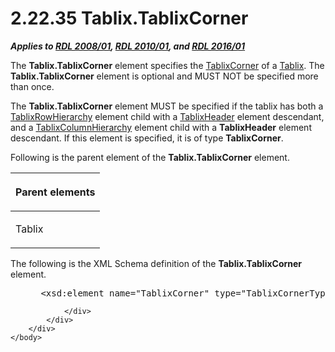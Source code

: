 <html dir="LTR" xmlns:mshelp="http://msdn.microsoft.com/mshelp" xmlns:ddue="http://ddue.schemas.microsoft.com/authoring/2003/5" xmlns:xlink="http://www.w3.org/1999/xlink" xmlns:tool="http://www.microsoft.com/tooltip">
    <head>
        <meta http-equiv="Content-Type" content="text/html; CHARSET=utf-8"></meta>
        <meta name="save" content="history"></meta>
        <title>2.22.35 Tablix.TablixCorner</title>
        <xml>
            <mshelp:toctitle title="2.22.35 Tablix.TablixCorner"></mshelp:toctitle>
            <mshelp:rltitle title="[MS-RDL]: Tablix.TablixCorner"></mshelp:rltitle>
            <mshelp:keyword index="A" term="7252baa9-06e2-4902-b7a3-aa70fc44b350"></mshelp:keyword>
            <mshelp:attr name="DCSext.ContentType" value="open specification"></mshelp:attr>
            <mshelp:attr name="AssetID" value="7252baa9-06e2-4902-b7a3-aa70fc44b350"></mshelp:attr>
            <mshelp:attr name="TopicType" value="kbRef"></mshelp:attr>
            <mshelp:attr name="DCSext.Title" value="[MS-RDL]: Tablix.TablixCorner" />
        </xml>
    </head>
    <body>
        <div id="header">
            <h1 class="heading">2.22.35 Tablix.TablixCorner</h1>
        </div>
        <div id="mainSection">
            <div id="mainBody">
                <div id="allHistory" class="saveHistory"></div>
                <div id="sectionSection0" class="section" name="collapseableSection">
                    

<p><b><i>Applies to </i></b><a href="1e855f94-4617-47e4-b89e-0856c6cb420f.html"><b><i>RDL 2008/01</i></b></a><b><i>,
</i></b><a href="3428e690-a348-4ec7-8a6a-8efb42d2cdee.html"><b><i>RDL 2010/01</i></b></a><b><i>,
and </i></b><a href="52ce3983-2bfc-4e72-9359-42aaf5fe4509.html"><b><i>RDL 2016/01</i></b></a></p>

<p>The <b>Tablix.TablixCorner</b> element specifies the <a href="9512a2e6-b1e9-40f6-845a-41b4bf1bc123.html">TablixCorner</a> of a <a href="e42fb86e-799a-4202-8845-ac38831efccb.html">Tablix</a>. The <b>Tablix.TablixCorner</b>
element is optional and MUST NOT be specified more than once.</p>

<p>The <b>Tablix.TablixCorner</b> element MUST be specified if
the tablix has both a <a href="08a188d7-05bd-43b8-8d23-11568db8949b.html">TablixRowHierarchy</a>
element child with a <a href="ac71f119-59be-471b-9316-e95b931402cb.html">TablixHeader</a>
element descendant, and a <a href="4f5c9261-6652-41b2-81cc-3f6423ce0dbb.html">TablixColumnHierarchy</a>
element child with a <b>TablixHeader</b> element descendant. If this element is
specified, it is of type <b>TablixCorner</b>.</p>

<p>Following is the parent element of the <b>Tablix.TablixCorner</b>
element.</p>

<table>
 <thead>
  <tr>
   <th>
   <p>Parent elements</p>
   </th>
  </tr>
 </thead>
 <tr>
  <td>
  <p>Tablix</p>
  </td>
 </tr>
</table>

<p>The following is the XML Schema definition of the <b>Tablix.TablixCorner</b>
element.</p>

<dl>
<dd>
<div><pre> &lt;xsd:element name=&quot;TablixCorner&quot; type=&quot;TablixCornerType&quot; minOccurs=&quot;0&quot; /&gt;
</pre></div>
</dd></dl>


                </div>
            </div>
        </div>
    </body>
</html>